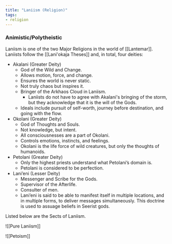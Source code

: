 ```yaml
---
title: "Laniism (Religion)"
tags:
- religion
---
```

### Animistic/Polytheistic

Laniism is one of the two Major Religions in the world of [[Lantemar]]. Laniists follow the [[Lani'okaja Theses]] and, in total, four deities:

 - Akalani (Greater Deity)
	 - God of the Wild and Change.
	 - Allows motion, force, and change.
	 - Ensures the world is never static.
	 - Not truly chaos but inspires it.
	 - Bringer of the Arkhaos Cloud in Laniism.
		 - Laniists do not have to agree with Akalani's bringing of the storm, but they acknowledge that it is the will of the Gods.
	 - Ideals include pursuit of self-worth, journey before destination, and going with the flow.
 - Okolani (Greater Deity)
	 - God of Thoughts and Souls.
	 - Not knowledge, but intent.
	 - All consciousnesses are a part of Okolani.
	 - Controls emotions, instincts, and feelings.
	 - Okolani is the life force of wild creatures, but only the thoughts of humanoids.
 - Petolani (Greater Deity)
	 - Only the highest priests understand what Petolani’s domain is.
	 - Petolani is considered to be perfection.
 - Lani’eni (Lesser Deity)
	 - Messenger and Scribe for the Gods.
	 - Supervisor of the Afterlife.
	 - Consulter of men.
	 - Lani’eni is said to be able to manifest itself in multiple locations, and in multiple forms, to deliver messages simultaneously. This doctrine is used to assuage beliefs in Seerist gods.

Listed below are the Sects of Laniism.

![[Pure Laniism]]

![[Petoism]]


